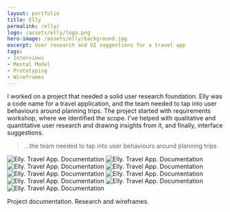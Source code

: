 ```yaml
---
layout: portfolio
title: Elly
permalink: /elly/
logo: /assets/elly/logo.png
hero-image: /assets/elly/background.jpg
excerpt: User research and UI suggestions for a travel app
tags:
- Interviews
- Mental Model
- Prototyping
- Wireframes
---
```

I worked on a project that needed a solid user research foundation. Elly was a code name for a travel application, and the team needed to tap into user behaviours around planning trips. The project started with requirements workshop, where we identified the scope. I've helped with qualitative and quantitative user research and drawing insights from it, and finally, interface suggestions.

>&hellip;the team needed to tap into user behaviours around planning trips

<div class="portfolio__viewer js-flickity" data-flickity-options='{ "imagesLoaded": true, "percentPosition": false }'>
	<img src="/assets/elly/elly-documentation-1.jpg" alt="Elly. Travel App. Documentation">
	<img src="/assets/elly/elly-documentation-2.jpg" alt="Elly. Travel App. Documentation">
	<img src="/assets/elly/elly-documentation-3.jpg" alt="Elly. Travel App. Documentation">
	<img src="/assets/elly/elly-documentation-4.jpg" alt="Elly. Travel App. Documentation">
	<img src="/assets/elly/elly-documentation-5.jpg" alt="Elly. Travel App. Documentation">
	<img src="/assets/elly/elly-documentation-6.jpg" alt="Elly. Travel App. Documentation">
	<img src="/assets/elly/elly-documentation-7.jpg" alt="Elly. Travel App. Documentation">
	<img src="/assets/elly/elly-documentation-8.jpg" alt="Elly. Travel App. Documentation">
	<img src="/assets/elly/elly-documentation-9.jpg" alt="Elly. Travel App. Documentation">
</div>

<p class="text__caption">Project documentation. Research and wireframes.</p>